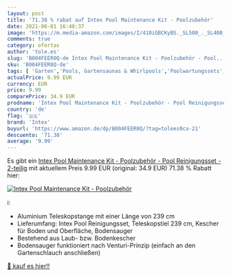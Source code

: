 ```yaml
---
layout: post
title: '71.38 % rabat auf Intex Pool Maintenance Kit - Poolzubehör'
date: 2021-06-01 16:48:37
image: 'https://m.media-amazon.com/images/I/410iGBCKyBS._SL500_._SL400_.jpg'
comments: true
category: ofertas
author: 'tole.es'
slug: 'B004FEER0Q-de Intex Pool Maintenance Kit - Poolzubehör - Pool...'
sku: 'B004FEER0Q-de'
tags: [ 'Garten','Pools, Gartensaunas & Whirlpools','Poolwartungssets','Regular Stores','Reinigungszubehör für Pools & Whirlpools','Shops','intex', ]
actualPrice: 9.99 EUR
currency: EUR
price: 9.99
comparePrice: 34.9 EUR
prodname: 'Intex Pool Maintenance Kit - Poolzubehör - Pool Reinigungsset - 2-teilig'
country: 'de'
flag: '🇩🇪'
brand: 'Intex'
buyurl: 'https://www.amazon.de/dp/B004FEER0Q/?tag=tolees0ca-21'
descuento: '71.38'
average: '9.99'
---
```


Es gibt ein [Intex Pool Maintenance Kit - Poolzubehör - Pool Reinigungsset - 2-teilig](https://www.amazon.de/dp/B004FEER0Q/?tag=tolees0ca-21) mit aktuellem Preis 9.99 EUR (original: 34.9 EUR) 71.38 % Rabatt hier:

[![Intex Pool Maintenance Kit - Poolzubehör](https://m.media-amazon.com/images/I/410iGBCKyBS._SL500_._SL400_.jpg)](https://www.amazon.de/dp/B004FEER0Q/?tag=tolees0ca-21)

ℹ️:

- Aluminium Teleskopstange mit einer Länge von 239 cm
- Lieferumfang: Intex Pool Reinigungsset, Teleskopstiel 239 cm, Kescher für Boden und Oberfläche, Bodensauger
- Bestehend aus Laub- bzw. Bodenkescher
- Bodensauger funktioniert nach Venturi-Prinzip (einfach an den Gartenschlauch anschließen)

[🛒 kauf es hier!!](https://www.amazon.de/dp/B004FEER0Q/?tag=tolees0ca-21)
